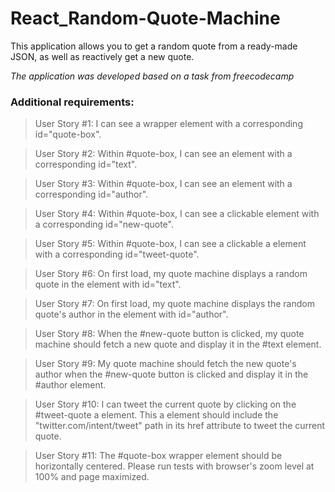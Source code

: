 # React_Random-Quote-Machine

This application allows you to get a random quote from a ready-made JSON, as well as reactively get a new quote.

_The application was developed based on a task from freecodecamp_

### Additional requirements:

>User Story #1: I can see a wrapper element with a corresponding id="quote-box".

>User Story #2: Within #quote-box, I can see an element with a corresponding id="text".

>User Story #3: Within #quote-box, I can see an element with a corresponding id="author".

>User Story #4: Within #quote-box, I can see a clickable element with a corresponding id="new-quote".

>User Story #5: Within #quote-box, I can see a clickable a element with a corresponding id="tweet-quote".

>User Story #6: On first load, my quote machine displays a random quote in the element with id="text".

>User Story #7: On first load, my quote machine displays the random quote's author in the element with id="author".

>User Story #8: When the #new-quote button is clicked, my quote machine should fetch a new quote and display it in the #text element.

>User Story #9: My quote machine should fetch the new quote's author when the #new-quote button is clicked and display it in the #author element.

>User Story #10: I can tweet the current quote by clicking on the #tweet-quote a element. This a element should include the "twitter.com/intent/tweet" path in its href attribute to tweet the current quote.

>User Story #11: The #quote-box wrapper element should be horizontally centered. Please run tests with browser's zoom level at 100% and page maximized.